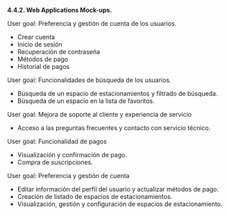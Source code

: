 **4.4.2. Web Applications Mock-ups.**

User goal: Preferencia y gestión de cuenta de los usuarios.

- Crear cuenta
- Inicio de sesión
- Recuperación de contraseña
- Métodos de pago
- Historial de pagos

User goal: Funcionalidades de búsqueda de los usuarios.

- Búsqueda de un espacio de estacionamientos y filtrado de búsqueda.
- Búsqueda de un espacio en la lista de favoritos.

User goal: Mejora de soporte al cliente y experiencia de servicio

- Acceso a las preguntas frecuentes y contacto con servicio técnico.


User goal: Funcionalidad de pagos

- Visualización y confirmación de pago.
- Compra de suscripciones.

User goal: Preferencia y gestión de cuenta

- Editar información del perfil del usuario y actualizar métodos de pago.
- Creación de listado de espacios de estacionamientos.
- Visualización, gestión y configuración de espacios de estacionamiento.
